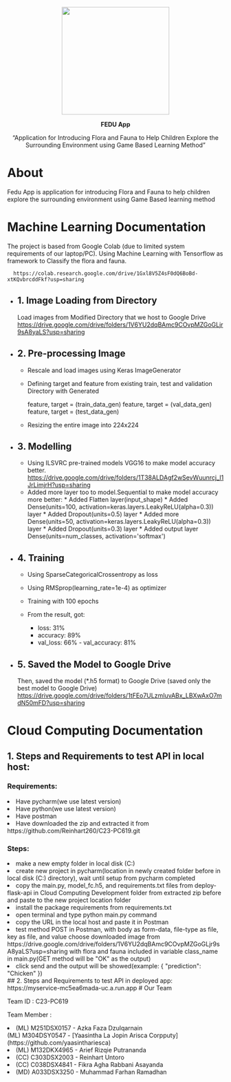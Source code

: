<p align="center"> <img src="https://github.com/Reinhart260/C23-PC619/assets/121779270/85f0f1a3-42d1-470d-8f21-06c2209291fe.png)" width="250" height="250"></p>
<p align="center"><b>FEDU App</b></p>
<p align="center">“Application for Introducing Flora and Fauna to Help Children Explore the Surrounding Environment using Game Based Learning Method” </P>

# About
Fedu App is application for introducing Flora and Fauna to help children explore the surrounding environment using Game Based learning method

# Machine Learning Documentation
The project is based from Google Colab (due to limited system requirements of our laptop/PC). Using Machine Learning with Tensorflow as framework to Classify the flora and fauna.
      
      https://colab.research.google.com/drive/1Gxl8V5Z4sF0dQ6BoBd-xtKQvbrcddFkf?usp=sharing
- ## 1. Image Loading from Directory
     Load images from Modified Directory that we host to Google Drive
        https://drive.google.com/drive/folders/1V6YU2dqBAmc9COvpMZGoGLjr9sA8yaLS?usp=sharing

- ## 2. Pre-processing Image
     - Rescale and load images using Keras ImageGenerator

    * Defining target and feature from existing train, test and validation Directory with Generated
      
      feature, target = (train_data_gen)
      feature, target = (val_data_gen)
      feature, target = (test_data_gen)
      
    + Resizing the entire image into 224x224 

- ## 3. Modelling
     - Using ILSVRC pre-trained models VGG16 to make model accuracy better.
      https://drive.google.com/drive/folders/1T38ALDAgf2wSevWuunrcj_I1JrLimjrH?usp=sharing
     - Added more layer too to model.Sequential to make model accuracy more better:
      * Added Flatten layer(input_shape)
      * Added Dense(units=100, activation=keras.layers.LeakyReLU(alpha=0.3)) layer
      * Added Dropout(units=0.5) layer
      * Added more Dense(units=50, activation=keras.layers.LeakyReLU(alpha=0.3)) layer
      * Added Dropout(units=0.3) layer
      * Added output layer Dense(units=num_classes, activation='softmax')

- ## 4. Training
     - Using SparseCategoricalCrossentropy as loss
     - Using RMSprop(learning_rate=1e-4) as optimizer
     - Training with 100 epochs
     - From the result, got:

        - loss: 31%
        - accuracy: 89%
        - val_loss: 66%
      - val_accuracy: 81%

- ## 5. Saved the Model to Google Drive
     Then, saved the model (*.h5 format) to Google Drive (saved only the best model to Google Drive)
     https://drive.google.com/drive/folders/1tFEo7ULzmIuvABx_LBXwAxO7mdN50mFD?usp=sharing

# Cloud Computing Documentation
## 1. Steps and Requirements to test API in local host:
### Requirements:
<li>Have pycharm(we use latest version)</li>
<li>Have python(we use latest version)</li>
<li>Have postman</li>
<li>Have downloaded the zip and extracted it from https://github.com/Reinhart260/C23-PC619.git</li>


### Steps:
<li>make a new empty folder in local disk (C:)</li>
<li>create new project in pycharm(location in newly created folder before in local disk (C:) directory), wait until setup from pycharm completed</li>
<li>copy the main.py, model_fc.h5, and requirements.txt files from deploy-flask-api in Cloud Computing Development folder from extracted zip before and paste to the new project location folder</li>
<li>install the package requirements from requirements.txt</li>
<li>open terminal and type python main.py command</li>
<li>copy the URL in the local host and paste it in Postman</li>
<li>test method POST in Postman, with body as form-data, file-type as file, key as file, and value choose downloaded image from https://drive.google.com/drive/folders/1V6YU2dqBAmc9COvpMZGoGLjr9sA8yaLS?usp=sharing with flora and fauna included in variable class_name in main.py(GET method will be "OK" as the output)</li>
<li>click send and the output will be showed(example: { "prediction": "Chicken" })</li>
## 2. Steps and Requirements to test API in deployed app: https://myservice-mc5ea6mada-uc.a.run.app
# Our Team
<p>Team ID		: C23-PC619</P>
<p>Team Member		: </P>
<li>(ML) M251DSX0157 	- Azka Faza Dzulqarnain</li>   		
(ML) M304DSY0547 	- [Yaasintha La Jopin Arisca Corpputy](https://github.com/yaasinthariesca)
<li>(ML) M132DKX4965	- Arief Rizqie Putrananda 			</li>
<li>(CC) C303DSX2003 	- Reinhart Untoro 				</li>
<li>(CC) C038DSX4841	- Fikra Agha Rabbani Asayanda 	</li>
<li>(MD) A033DSX3250	- Muhammad Farhan Ramadhan 	</li>	
